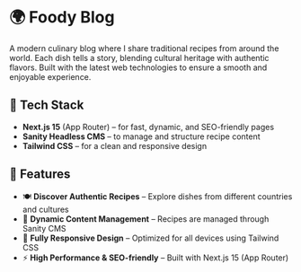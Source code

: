 # 🌍 Foody Blog  

A modern culinary blog where I share traditional recipes from around the world. Each dish tells a story, blending cultural heritage with authentic flavors. Built with the latest web technologies to ensure a smooth and enjoyable experience.  

## 🚀 Tech Stack  

- **Next.js 15** (App Router) – for fast, dynamic, and SEO-friendly pages  
- **Sanity Headless CMS** – to manage and structure recipe content  
- **Tailwind CSS** – for a clean and responsive design  

## 🎯 Features  

- 🍽️ **Discover Authentic Recipes** – Explore dishes from different countries and cultures  
- 🔎 **Dynamic Content Management** – Recipes are managed through Sanity CMS  
- 📱 **Fully Responsive Design** – Optimized for all devices using Tailwind CSS  
- ⚡ **High Performance & SEO-friendly** – Built with Next.js 15 (App Router) 
